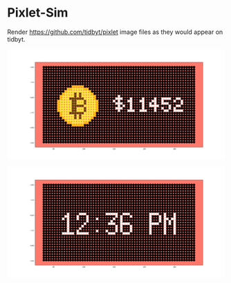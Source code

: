 # Pixlet-Sim
Render https://github.com/tidbyt/pixlet image files as they would appear on tidbyt.

![alt text](https://github.com/kabage/Pixlet-Sim/blob/master/bitcoin-simulated.png?raw=true)

![alt text](https://github.com/kabage/Pixlet-Sim/blob/master/clock-simulated.png?raw=true)
